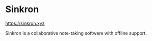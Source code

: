 # Sinkron

https://sinkron.xyz

Sinkron is a collaborative note-taking software with offline support.

